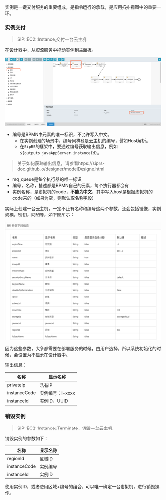 实例是一键交付服务的重要组成，是指令运行的承载，是应用拓扑视图中的重要一环。

### 实例交付

>  SIP::EC2::Instance,交付一台云主机

在设计器中，从资源服务中拖动实例到主面板。



![img](../image/instance-stone.png)

* 编号是BPMN中元素的唯一标识，不允许写入中文。
  * 在实例创建的场景中，编号同样也是云主机的编号，譬如Host解析。
  * 在`SipRS`的框架中，要通过编号获取输出信息，例如`${outputs.javaAppServer.instanceId}`。

> 关于如何获取输出信息，请参看https://siprs-doc.github.io/designer/modelDesigne.html

* mq_queue是每个执行器的唯一标识
* 编号，名称，描述都是BPMN自己的元素，每个执行器都会有
* 实例名称，是虚拟机的code，**不能为中文**，其中写入host是根据虚拟机的code来的（如果为空，则默认取名称字段）

实际上创建一台云主机，一定不止有名称和编号这两个参数，还会包括镜像，实例规模，密钥，网络等，如下图所示：

![img](../image/instance-param.png)

因为这些参数，大多都需要在部署服务的时候，由用户选择，所以系统初始化的时候，会设置为不显示在设计器中。

输出信息：

| 名称           | 显示名称        |
| ------------ | ----------- |
| privateIp    | 私有IP        |
| instanceCode | 实例编号：i-xxxx |
| instanceId   | 实例ID，UUID   |

### 销毁实例

> SIP::EC2::Instance::Terminate，销毁一台云主机

销毁实例的参数如下：

| 名称           | 显示名称 |
| ------------ | ---- |
| regionId     | 区域ID |
| instanceCode | 实例编号 |
| instanceId   | 实例ID |

使用实例ID，或者使用区域+编号的组合，可以唯一确定一台虚拟机，进行销毁操作。


